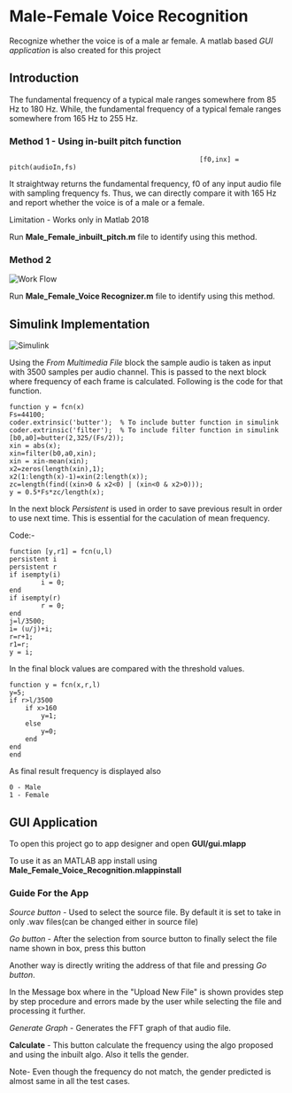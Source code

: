 # Male-Female Voice Recognition
Recognize whether the voice is of a male ar female. A matlab based *GUI application* is also created for this project

## Introduction

The fundamental frequency of a typical male ranges somewhere from  85 Hz to 180 Hz. While, the fundamental frequency of a typical female ranges somewhere from 165 Hz to 255 Hz.

### Method 1 - Using in-built pitch function
                                                    [f0,inx] = pitch(audioIn,fs)
It straightway returns the fundamental frequency, f0 of any input audio file with sampling frequency fs. Thus, we can directly compare it with 165 Hz and report whether the voice is of a male or a female.

Limitation - Works only in Matlab 2018

Run **Male_Female_inbuilt_pitch.m** file to identify using this method.

### Method 2

![Work Flow](img/1.JPG)

Run **Male_Female_Voice Recognizer.m** file to identify using this method.

## Simulink Implementation

![Simulink](img/2.JPG)

Using the *From Multimedia File* block the sample audio is taken as input with 3500 samples per audio channel. This is passed to the next block where frequency of each frame is calculated. Following is the code for that function.
```
function y = fcn(x)
Fs=44100;
coder.extrinsic('butter');  % To include butter function in simulink
coder.extrinsic('filter');  % To include filter function in simulink
[b0,a0]=butter(2,325/(Fs/2));
xin = abs(x);
xin=filter(b0,a0,xin);
xin = xin-mean(xin);
x2=zeros(length(xin),1);
x2(1:length(x)-1)=xin(2:length(x));
zc=length(find((xin>0 & x2<0) | (xin<0 & x2>0)));
y = 0.5*Fs*zc/length(x);
```
In the next block *Persistent* is used in order to save previous result in order to use next time. This is essential for the caculation of mean frequency.

Code:-
```
function [y,r1] = fcn(u,l)
persistent i
persistent r
if isempty(i)
        i = 0;
end
if isempty(r)
        r = 0;
end
j=l/3500;
i= (u/j)+i;
r=r+1;
r1=r;
y = i;
```
In the final block values are compared with the threshold values.

```
function y = fcn(x,r,l)
y=5;
if r>l/3500
    if x>160
        y=1;
    else
        y=0;
    end
end
end
```

As final result frequency is displayed also
```
0 - Male
1 - Female
```

## GUI Application


To open this project go to app designer and open **GUI/gui.mlapp** 

To use it as an MATLAB app install using **Male_Female_Voice_Recognition.mlappinstall**

### Guide For the App

*Source button*  - Used to select the source file. By default it is set to take in only .wav files(can be changed either in source file)

*Go button*  -  After the selection from source button to finally select the file name shown in box, press this button

Another way is directly writing the address of that file and pressing *Go button*.

In the Message box where in the "Upload New File" is shown provides step by step procedure and errors made by the user while selecting the file and processing it further.

*Generate Graph* - Generates the FFT graph of that audio file.

**Calculate** - This button calculate the frequency using the algo proposed and using the inbuilt algo. Also it tells the gender.

Note- Even though the frequency do not match, the gender predicted is almost same in all the test cases.


